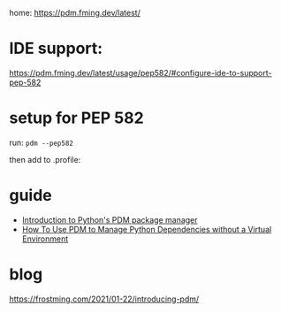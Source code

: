 home: https://pdm.fming.dev/latest/

# IDE support:
https://pdm.fming.dev/latest/usage/pep582/#configure-ide-to-support-pep-582

# setup for PEP 582
run: `pdm --pep582`

then add to .profile:


# guide
- [Introduction to Python's PDM package manager](https://youtu.be/nHHB55QKu6g)
- [How To Use PDM to Manage Python Dependencies without a Virtual Environment](https://youtu.be/qOIWNSTYfcc)

# blog
https://frostming.com/2021/01-22/introducing-pdm/
